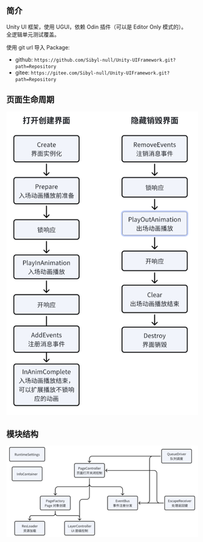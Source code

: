 ## 简介
Unity UI 框架，使用 UGUI，依赖 Odin 插件（可以是 Editor Only 模式的）。  
全逻辑单元测试覆盖。

使用 git url 导入 Package: 
* github: `https://github.com/Sibyl-null/Unity-UIFramework.git?path=Repository`
* gitee: `https://gitee.com/Sibyl-null/Unity-UIFramework.git?path=Repository`

## 页面生命周期
![页面生命周期](Res/PageLifeCycle.png)

## 模块结构
![模块结构](Res/ModuleRelationship.png)
